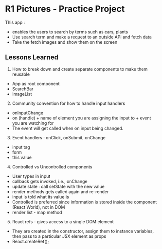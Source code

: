 # R1 Pictures - Practice Project

This app :
- enables the users to search by terms such as cars, plants
- Use search term and make a request to an outside API and fetch data
- Take the fetch images and show them on the screen 


## Lessons Learned

1. How to break down and create separate components to make them reusable 
  - App as root component 
  - SearchBar
  - ImageList 
2. Community convention for how to handle input handlers
  - onInputChange 
  - on (handle) + name of element you are assigning the input to + event you are watching for
  - The event will get called when on input being changed.
3. Event handlers : onClick, onSubmit, onChange 
  - input tag
  - form 
  - this value 
4. Controlled vs Uncontrolled components
  - User types in input
  - callback gets invoked, i.e., onChange
  - update state : call setState with the new value
  - render methods gets called again and re-render
  - input is told what its value is
  - Controlled is preferred since information is stored inside the component (React World), not in DOM
  - render list - map method 
5. React refs - gives access to a single DOM element 
  - They are created in the constructor, assign them to instance variables, then pass to a particular JSX element as props
  - React.createRef();